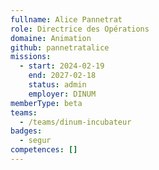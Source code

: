 ```yaml
---
fullname: Alice Pannetrat
role: Directrice des Opérations
domaine: Animation
github: pannetratalice
missions:
  - start: 2024-02-19
    end: 2027-02-18
    status: admin
    employer: DINUM
memberType: beta
teams:
  - /teams/dinum-incubateur
badges:
  - segur
competences: []
---
```

